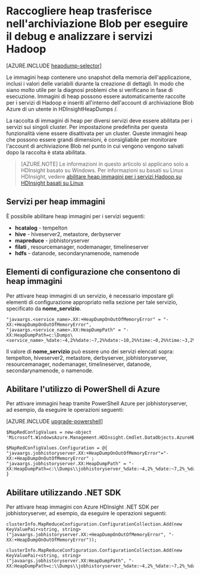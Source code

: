 <properties
    pageTitle="Eseguire il debug e analizzare i servizi Hadoop con immagini heap | Microsoft Azure"
    description="Raccolta immagini heap per i servizi di Hadoop e inserire all'interno di account di archiviazione Blob Azure per il debug e analisi automaticamente."
    services="hdinsight"
    documentationCenter=""
    tags="azure-portal"
    authors="mumian"
    manager="jhubbard"
    editor="cgronlun"/>

<tags
    ms.service="hdinsight"
    ms.workload="big-data"
    ms.tgt_pltfrm="na"
    ms.devlang="na"
    ms.topic="article"
    ms.date="10/19/2016"
    ms.author="jgao"/>


# <a name="collect-heap-dumps-in-blob-storage-to-debug-and-analyze-hadoop-services"></a>Raccogliere heap trasferisce nell'archiviazione Blob per eseguire il debug e analizzare i servizi Hadoop

[AZURE.INCLUDE [heapdump-selector](../../includes/hdinsight-selector-heap-dump.md)]

Le immagini heap contenere uno snapshot della memoria dell'applicazione, inclusi i valori delle variabili durante la creazione di dettagli. In modo che siano molto utile per la diagnosi problemi che si verificano in fase di esecuzione. Immagini di heap possono essere automaticamente raccolte per i servizi di Hadoop e inseriti all'interno dell'account di archiviazione Blob Azure di un utente in HDInsightHeapDumps /. 

La raccolta di immagini di heap per diversi servizi deve essere abilitata per i servizi sui singoli cluster. Per impostazione predefinita per questa funzionalità viene essere disattivata per un cluster. Queste immagini heap che possono essere grandi dimensioni, è consigliabile per monitorare l'account di archiviazione Blob nel punto in cui vengono vengono salvati dopo la raccolta è stata abilitata.

> [AZURE.NOTE] Le informazioni in questo articolo si applicano solo a HDInsight basato su Windows. Per informazioni su basati su Linux HDInsight, vedere [abilitare heap immagini per i servizi Hadoop su HDInsight basati su Linux](hdinsight-hadoop-collect-debug-heap-dump-linux.md)

## <a name="eligible-services-for-heap-dumps"></a>Servizi per heap immagini

È possibile abilitare heap immagini per i servizi seguenti:

*  **hcatalog** - tempelton
*  **hive** - hiveserver2, metastore, derbyserver
*  **mapreduce** - jobhistoryserver
*  **filati** , resourcemanager, nodemanager, timelineserver
*  **hdfs** - datanode, secondarynamenode, namenode

## <a name="configuration-elements-that-enable-heap-dumps"></a>Elementi di configurazione che consentono di heap immagini

Per attivare heap immagini di un servizio, è necessario impostare gli elementi di configurazione appropriato nella sezione per tale servizio, specificato da **nome_servizio**.

    "javaargs.<service_name>.XX:+HeapDumpOnOutOfMemoryError" = "-XX:+HeapDumpOnOutOfMemoryError",
    "javaargs.<service_name>.XX:HeapDumpPath" = "-XX:HeapDumpPath=c:\Dumps\<service_name>_%date:~4,2%%date:~7,2%%date:~10,2%%time:~0,2%%time:~3,2%%time:~6,2%.hprof"

Il valore di **nome_servizio** può essere uno dei servizi elencati sopra: tempelton, hiveserver2, metastore, derbyserver, jobhistoryserver, resourcemanager, nodemanager, timelineserver, datanode, secondarynamenode, o namenode.

## <a name="enable-using-azure-powershell"></a>Abilitare l'utilizzo di PowerShell di Azure

Per attivare immagini heap tramite PowerShell Azure per jobhistoryserver, ad esempio, da eseguire le operazioni seguenti:

[AZURE.INCLUDE [upgrade-powershell](../../includes/hdinsight-use-latest-powershell.md)]

    $MapRedConfigValues = new-object 'Microsoft.WindowsAzure.Management.HDInsight.Cmdlet.DataObjects.AzureHDInsightMapReduceConfiguration'

    $MapRedConfigValues.Configuration = @{ "javaargs.jobhistoryserver.XX:+HeapDumpOnOutOfMemoryError"="-XX:+HeapDumpOnOutOfMemoryError" ; "javaargs.jobhistoryserver.XX:HeapDumpPath" = "-XX:HeapDumpPath=c:\\Dumps\\jobhistoryserver_%date:~4,2%_%date:~7,2%_%date:~10,2%_%time:~0,2%_%time:~3,2%_%time:~6,2%.hprof" }

## <a name="enable-using-net-sdk"></a>Abilitare utilizzando .NET SDK

Per attivare heap immagini con Azure HDInsight .NET SDK per jobhistoryserver, ad esempio, da eseguire le operazioni seguenti:

    clusterInfo.MapReduceConfiguration.ConfigurationCollection.Add(new KeyValuePair<string, string>("javaargs.jobhistoryserver.XX:+HeapDumpOnOutOfMemoryError", "-XX:+HeapDumpOnOutOfMemoryError"));

    clusterInfo.MapReduceConfiguration.ConfigurationCollection.Add(new KeyValuePair<string, string>("javaargs.jobhistoryserver.XX:HeapDumpPath", "-XX:HeapDumpPath=c:\\Dumps\\jobhistoryserver_%date:~4,2%_%date:~7,2%_%date:~10,2%_%time:~0,2%_%time:~3,2%_%time:~6,2%.hprof"));
